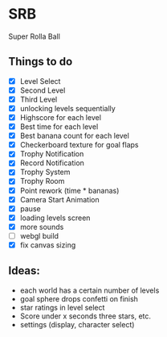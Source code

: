 # SRB
Super Rolla Ball

## Things to do
- [x] Level Select
- [x] Second Level
- [x] Third Level
- [x] unlocking levels sequentially
- [x] Highscore for each level
- [x] Best time for each level
- [x] Best banana count for each level
- [x] Checkerboard texture for goal flaps
- [x] Trophy Notification 
- [x] Record Notification 
- [x] Trophy System
- [x] Trophy Room
- [x] Point rework (time * bananas)
- [x] Camera Start Animation
- [x] pause
- [x] loading levels screen
- [x] more sounds
- [ ] webgl build
- [x] fix canvas sizing

## Ideas:
- each world has a certain number of levels
- goal sphere drops confetti on finish
- star ratings in level select 
- Score under x seconds three stars, etc.
- settings (display, character select)
